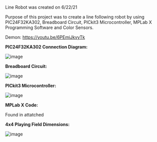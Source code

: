 Line Robot was created on 6/22/21

Purpose of this project was to create a line following robot by using PIC24F32KA302, Breadboard Circuit, PICkit3 Microcontroller, MPLab X Programming Software and Color Sensors.

Demon: https://youtu.be/6PEmiJkvyTk

**PIC24F32KA302 Connection Diagram:**

![image](https://github.com/1Hamza-Hashmi1/Line-Robot/assets/146145658/beaccc87-5ed9-444e-8efe-a1fbfb52a72e)

**Breadboard Circuit:**

![image](https://github.com/1Hamza-Hashmi1/Line-Robot/assets/146145658/be87dfde-b5e3-4ecd-ba65-3396b8ee3bba)

**PICkit3 Microcontroller:**

![image](https://github.com/1Hamza-Hashmi1/Line-Robot/assets/146145658/63166b24-b4ad-444b-ab69-5b960a137011)

**MPLab X Code:**

Found in attatched  

**4x4 Playing Field Dimensions:**

![image](https://github.com/1Hamza-Hashmi1/Line-Robot/assets/146145658/ee375d14-b581-4e47-8ac1-6be04ea5cc9c)
